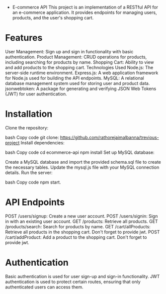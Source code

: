  * E-commerce API
This project is an implementation of a RESTful API for an e-commerce application. It provides endpoints for managing users, products, and the user's shopping cart.

# Features
User Management: Sign up and sign in functionality with basic authentication.
Product Management: CRUD operations for products, including searching for products by name.
Shopping Cart: Ability to view and add products to the shopping cart.
Technologies Used
Node.js: The server-side runtime environment.
Express.js: A web application framework for Node.js used for building the API endpoints.
MySQL: A relational database management system used for storing user and product data.
jsonwebtoken: A package for generating and verifying JSON Web Tokens (JWT) for user authentication.

# Installation
Clone the repository:

bash
Copy code
git clone: https://github.com/rathorejaimalbanna/trevious-project
Install dependencies:

bash
Copy code
cd ecommerce-api
npm install
Set up MySQL database:

Create a MySQL database and import the provided schema.sql file to create the necessary tables.
Update the mysql.js file with your MySQL connection details.
Run the server:

bash
Copy code
npm start.


# API Endpoints
POST /users/signup: Create a new user account.
POST /users/signin: Sign in with an existing user account.
GET /products: Retrieve all products.
GET /products/search: Search for products by name.
GET /cart/allProducts: Retrieve all products in the shopping cart. Don't forget to provide jwt.
POST /cart/addProduct: Add a product to the shopping cart. Don't forget to provide jwt.


# Authentication
Basic authentication is used for user sign-up and sign-in functionality.
JWT authentication is used to protect certain routes, ensuring that only authenticated users can access them.